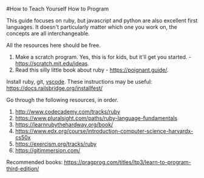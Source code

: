 #How to Teach Yourself How to Program

This guide focuses on ruby, but javascript and python are also excellent first languages.  It doesn't particularly matter which one you work on, the concepts are all interchangeable.  

All the resources here should be free.  

1. Make a scratch program.  Yes, this is for kids, but it'll get you started. - https://scratch.mit.edu/ideas.  
1. Read this silly little book about ruby - https://poignant.guide/.  

Install ruby, git, [vscode](https://code.visualstudio.com/).  These instructions may be useful: https://docs.railsbridge.org/installfest/

Go through the following resources, in order.  
1. http://www.codecademy.com/tracks/ruby
2. https://www.pluralsight.com/paths/ruby-language-fundamentals
3. https://learnrubythehardway.org/book/
4. https://www.edx.org/course/introduction-computer-science-harvardx-cs50x
5. https://exercism.org/tracks/ruby
6. https://gitimmersion.com/

Recommended books: 
https://pragprog.com/titles/ltp3/learn-to-program-third-edition/
